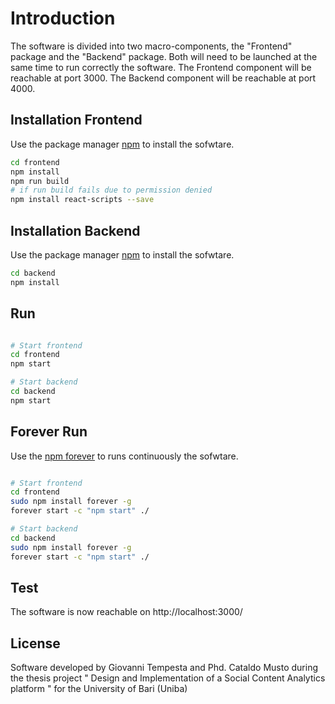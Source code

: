 # Introduction

The software is divided into two macro-components, the "Frontend" package and the "Backend" package. Both will need to be launched at the same time to run correctly the software.
The Frontend component will be reachable at port 3000. The Backend component will be reachable at port 4000.

## Installation Frontend

Use the package manager [npm](https://www.npmjs.com/) to install the sofwtare.

```bash
cd frontend 
npm install
npm run build
# if run build fails due to permission denied
npm install react-scripts --save
```

## Installation Backend

Use the package manager [npm](https://www.npmjs.com/) to install the sofwtare.

```bash
cd backend 
npm install

```

## Run

```bash

# Start frontend 
cd frontend
npm start 

# Start backend 
cd backend
npm start 

```

## Forever Run
Use the [npm forever](https://www.npmjs.com/package/forever) to runs continuously the sofwtare.
```bash

# Start frontend 
cd frontend
sudo npm install forever -g
forever start -c "npm start" ./

# Start backend 
cd backend
sudo npm install forever -g
forever start -c "npm start" ./

```

## Test
The software is now reachable on http://localhost:3000/

## License
Software developed by Giovanni Tempesta and Phd. Cataldo Musto during the thesis project "
Design and Implementation of a Social Content Analytics platform " for the University of Bari (Uniba)